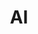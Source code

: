 ---
pageComponent:
  name: Catalogue
  data:
    key: 01.AI
title: AI # 页面标题
permalink: /one/
sidebar: false
article: false
comment: false
editLink: false
---